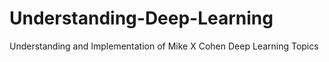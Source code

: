 # Understanding-Deep-Learning
Understanding and Implementation of Mike X Cohen Deep Learning Topics
